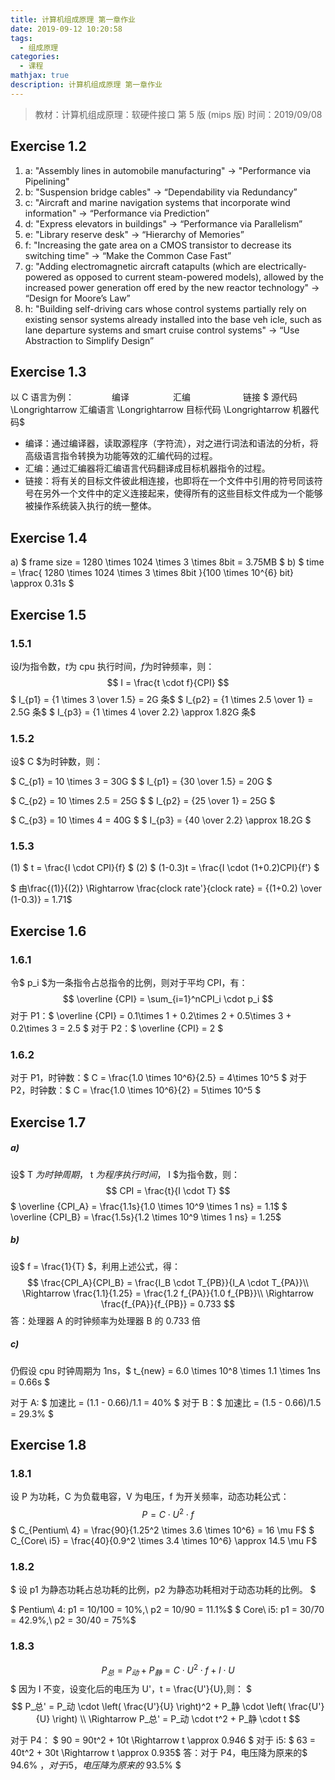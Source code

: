```yaml
---
title: 计算机组成原理 第一章作业
date: 2019-09-12 10:20:58
tags:
  - 组成原理
categories:
  - 课程
mathjax: true
description: 计算机组成原理 第一章作业
---
```

> 教材：计算机组成原理：软硬件接口 第 5 版 (mips 版)
> 时间：2019/09/08

## Exercise 1.2
1. a: "Assembly lines in automobile manufacturing" -> "Performance via Pipelining"
2. b: "Suspension bridge cables" -> “Dependability via Redundancy”
3. c: "Aircraft and marine navigation systems that incorporate wind information" -> “Performance via Prediction”
4. d: "Express elevators in buildings" -> “Performance via Parallelism”
5. e: "Library reserve desk" -> “Hierarchy of Memories”
6. f: "Increasing the gate area on a CMOS transistor to decrease its switching time" -> “Make the Common Case Fast”
7. g: "Adding electromagnetic aircraft catapults (which are electrically-powered as opposed to current steam-powered models), allowed by the increased power generation off ered by the new reactor technology" -> “Design for Moore’s Law”
8. h: "Building self-driving cars whose control systems partially rely on existing sensor systems already installed into the base veh icle, such as lane departure systems and smart cruise control systems" -> “Use Abstraction to Simplify Design”


## Exercise 1.3
以 C 语言为例：
&emsp;&emsp;&emsp;&emsp;编译&emsp;&emsp;&emsp;&emsp;&emsp;汇编&emsp;&emsp;&emsp;&emsp;&emsp;&emsp;链接
$ 源代码 \Longrightarrow 汇编语言 \Longrightarrow 目标代码 \Longrightarrow 机器代码$
- 编译：通过编译器，读取源程序（字符流），对之进行词法和语法的分析，将高级语言指令转换为功能等效的汇编代码的过程。
- 汇编：通过汇编器将汇编语言代码翻译成目标机器指令的过程。
- 链接：将有关的目标文件彼此相连接，也即将在一个文件中引用的符号同该符号在另外一个文件中的定义连接起来，使得所有的这些目标文件成为一个能够被操作系统装入执行的统一整体。

## Exercise 1.4
a) $ frame size = 1280 \times 1024 \times 3 \times 8bit = 3.75MB $
b) $ time = \frac{ 1280 \times 1024 \times 3 \times 8bit }{100 \times 10^{6} bit} \approx 0.31s $ 

## Exercise 1.5
### 1.5.1
设$I$为指令数，$t$为 cpu 执行时间，$f$为时钟频率，则：
$$
    I = \frac{t \cdot f}{CPI}
$$
$ I_{p1} = {1 \times 3 \over 1.5} = 2G 条$
$ I_{p2} = {1 \times 2.5 \over 1} = 2.5G 条$
$ I_{p3} = {1 \times 4 \over 2.2} \approx 1.82G 条$
### 1.5.2
设$ C $为时钟数，则：

$ C_{p1} = 10 \times 3 = 30G $
$ I_{p1} = {30 \over 1.5} = 20G $

$ C_{p2} = 10 \times 2.5 = 25G $
$ I_{p2} = {25 \over 1} = 25G $

$ C_{p3} = 10 \times 4 = 40G $
$ I_{p3} = {40 \over 2.2} \approx 18.2G $
### 1.5.3
(1) $ t = \frac{I \cdot CPI}{f} $
(2) $ (1-0.3)t = \frac{I \cdot (1+0.2)CPI}{f'} $

$ 由\frac{(1)}{(2)} \Rightarrow \frac{clock rate'}{clock rate} = {(1+0.2) \over (1-0.3)} = 1.71$

## Exercise 1.6
### 1.6.1
令$ p_i $为一条指令占总指令的比例，则对于平均 CPI，有：
$$
    \overline {CPI} = \sum_{i=1}^nCPI_i \cdot p_i
$$
对于 P1：$ \overline {CPI} = 0.1\times 1 + 0.2\times 2 + 0.5\times 3 + 0.2\times 3 = 2.5 $
对于 P2：$ \overline {CPI} = 2 $
### 1.6.2
对于 P1，时钟数：$ C = \frac{1.0 \times 10^6}{2.5} = 4\times 10^5 $
对于 P2，时钟数：$ C = \frac{1.0 \times 10^6}{2} = 5\times 10^5 $

## Exercise 1.7
##### a)
设$ T $为时钟周期，$ t $为程序执行时间，$ I $为指令数，则：
$$
    CPI = \frac{t}{I \cdot T}
$$
$ \overline {CPI_A} = \frac{1.1s}{1.0 \times 10^9 \times 1 ns} = 1.1$
$ \overline {CPI_B} = \frac{1.5s}{1.2 \times 10^9 \times 1 ns} = 1.25$
##### b)
设$ f = \frac{1}{T} $，利用上述公式，得：
$$
\frac{CPI_A}{CPI_B} = \frac{I_B \cdot T_{PB}}{I_A \cdot T_{PA}}\\
    \Rightarrow \frac{1.1}{1.25} = \frac{1.2 f_{PA}}{1.0 f_{PB}}\\
    \Rightarrow \frac{f_{PA}}{f_{PB}} = 0.733
$$
答：处理器 A 的时钟频率为处理器 B 的 0.733 倍
##### c)
仍假设 cpu 时钟周期为 1ns，$ t_{new} = 6.0 \times 10^8 \times 1.1 \times 1ns = 0.66s $

对于 A: $ 加速比 = (1.1 - 0.66)/1.1 = 40\% $
对于 B：$ 加速比 = (1.5 - 0.66)/1.5 = 29.3\% $

## Exercise 1.8
### 1.8.1
设 P 为功耗，C 为负载电容，V 为电压，f 为开关频率，动态功耗公式：
$$
    P = C \cdot U^2 \cdot f
$$
$ C_{Pentium\ 4} = \frac{90}{1.25^2 \times 3.6 \times 10^6} = 16 \mu F$
$ C_{Core\ i5} = \frac{40}{0.9^2 \times 3.4 \times 10^6} \approx  14.5 \mu F$
### 1.8.2
$ 设 p1 为静态功耗占总功耗的比例，p2 为静态功耗相对于动态功耗的比例。 $

$ Pentium\ 4: p1 = 10/100 = 10\%,\ p2 = 10/90 = 11.1\%$
$ Core\ i5: p1 = 30/70 =  42.9\%,\ p2 = 30/40 = 75\%$
### 1.8.3
$$ P_总 = P_动 + P_静  =  C \cdot U^2 \cdot f + I \cdot U$$
$ 因为 I 不变，设变化后的电压为 U'，t = \frac{U'}{U},则： $
$$ P_总' = P_动 \cdot \left( \frac{U'}{U} \right)^2 + P_静 \cdot \left( \frac{U'}{U} \right) \\
\Rightarrow P_总' = P_动 \cdot t^2 + P_静 \cdot t
$$

对于 P4：
$ 90 = 90t^2 + 10t \Rightarrow t \approx  0.946 $
对于 i5:
$ 63 = 40t^2 + 30t \Rightarrow t \approx  0.935$
答：对于 P4，电压降为原来的$ 94.6\% $，对于 i5，电压降为原来的$ 93.5\% $
